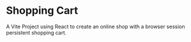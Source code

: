 # Shopping Cart

A Vite Project using React to create an online shop with a browser session persistent shopping cart.